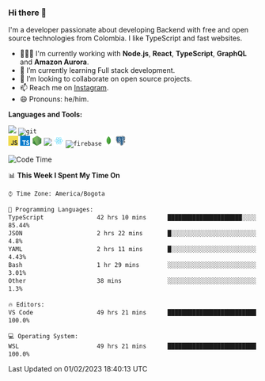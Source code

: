 ### Hi there 👋

I'm a developer passionate about developing Backend with free and open source technologies from Colombia. I like TypeScript and fast websites.

- 👨🏽‍💻 I'm currently working with **Node.js**, **React**, **TypeScript**, **GraphQL** and **Amazon Aurora**.
- 🌱 I’m currently learning Full stack development.
- 🚀 I’m looking to collaborate on open source projects.
- 📫   Reach me on [Instagram](https://instagram.com/nexckycort).
- 😄  Pronouns: he/him.

**Languages and Tools:**  

<code><img height="20"  src="https://upload.wikimedia.org/wikipedia/commons/2/2d/Visual_Studio_Code_1.18_icon.svg"></code>
<code><img src="https://www.vectorlogo.zone/logos/git-scm/git-scm-icon.svg" alt="git" height="20"/> </code>
<code><img height="20" src="https://raw.githubusercontent.com/github/explore/80688e429a7d4ef2fca1e82350fe8e3517d3494d/topics/javascript/javascript.png"></code>
<code><img height="20" src="https://raw.githubusercontent.com/github/explore/80688e429a7d4ef2fca1e82350fe8e3517d3494d/topics/typescript/typescript.png"></code>
<code><img height="20" src="https://raw.githubusercontent.com/github/explore/80688e429a7d4ef2fca1e82350fe8e3517d3494d/topics/nodejs/nodejs.png"></code>
<code><img height="20" src="https://deno.land/logo.svg"></code>
<code><img height="20" src="https://raw.githubusercontent.com/github/explore/80688e429a7d4ef2fca1e82350fe8e3517d3494d/topics/react/react.png"></code>
<code><img src="https://www.vectorlogo.zone/logos/firebase/firebase-icon.svg" alt="firebase"  height="20"/></code>
<code><img src="https://raw.githubusercontent.com/devicons/devicon/master/icons/mongodb/mongodb-original.svg"  height="20"/></code>
<code><img src="https://raw.githubusercontent.com/devicons/devicon/master/icons/postgresql/postgresql-original.svg" height="20"/></code>

<!--START_SECTION:waka-->
![Code Time](http://img.shields.io/badge/Code%20Time-2%2C801%20hrs%2048%20mins-blue)

📊 **This Week I Spent My Time On** 

```text
⌚︎ Time Zone: America/Bogota

💬 Programming Languages: 
TypeScript               42 hrs 10 mins      █████████████████████░░░░   85.44% 
JSON                     2 hrs 22 mins       █░░░░░░░░░░░░░░░░░░░░░░░░   4.8% 
YAML                     2 hrs 11 mins       █░░░░░░░░░░░░░░░░░░░░░░░░   4.43% 
Bash                     1 hr 29 mins        ░░░░░░░░░░░░░░░░░░░░░░░░░   3.01% 
Other                    38 mins             ░░░░░░░░░░░░░░░░░░░░░░░░░   1.3%

🔥 Editors: 
VS Code                  49 hrs 21 mins      █████████████████████████   100.0%

💻 Operating System: 
WSL                      49 hrs 21 mins      █████████████████████████   100.0%

```


 Last Updated on 01/02/2023 18:40:13 UTC
<!--END_SECTION:waka-->
